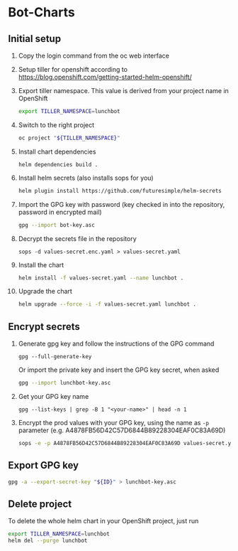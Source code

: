 # Bot-Charts

## Initial setup

1. Copy the login command from the oc web interface

1. Setup tiller for openshift according to https://blog.openshift.com/getting-started-helm-openshift/

1. Export tiller namespace. This value is derived from your project name in OpenShift

    ```bash
    export TILLER_NAMESPACE=lunchbot
    ```

1. Switch to the right project

    ```bash
    oc project "${TILLER_NAMESPACE}"
    ```

1. Install chart dependencies

    ```
    helm dependencies build .
    ```

1. Install helm secrets (also installs sops for you)

    ```bash
    helm plugin install https://github.com/futuresimple/helm-secrets
    ```

1. Import the GPG key with password (key checked in into the repository, password in encrypted mail)

    ```bash
    gpg --import bot-key.asc
    ```

1. Decrypt the secrets file in the repository

    ```
    sops -d values-secret.enc.yaml > values-secret.yaml
    ```

1. Install the chart

    ```bash
    helm install -f values-secret.yaml --name lunchbot .
    ```

1. Upgrade the chart

    ```bash
    helm upgrade --force -i -f values-secret.yaml lunchbot .
    ```

## Encrypt secrets

1.  Generate gpg key and follow the instructions of the GPG command

     ```
     gpg --full-generate-key
     ```

    Or import the private key and insert the GPG key secret, when asked

     ```bash
     gpg --import lunchbot-key.asc
     ```

1.  Get your GPG key name

     ```
     gpg --list-keys | grep -B 1 "<your-name>" | head -n 1
     ```

1. Encrypt the prod values with your GPG key, using the name as `-p` parameter (e.g. A4878FB56D42C57D6844B89228304EAF0C83A69D)

    ```bash
    sops -e -p A4878FB56D42C57D6844B89228304EAF0C83A69D values-secret.yaml > values-secret-enc.yaml
    ```

## Export GPG key

```bash
gpg -a --export-secret-key "${ID}" > lunchbot-key.asc
```

## Delete project

To delete the whole helm chart in your OpenShift project, just run

```bash
export TILLER_NAMESPACE=lunchbot
helm del --purge lunchbot
```
